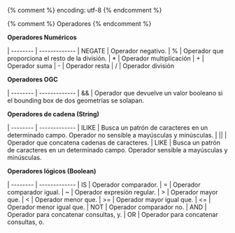 {% comment %} encoding: utf-8 {% endcomment %}

{% comment %} Operadores {% endcomment %}
 

**Operadores Numéricos**

| -------- | -------------
| NEGATE | Operador negativo. 
| % | Operador que proporciona el resto de la división.
| * | Operador multiplicación
| + | Operador suma
| - | Operador resta
| / | Operador división


**Operadores OGC**

| -------- | -------------
| && | Operador que devuelve un valor booleano si el bounding box de dos geometrías se solapan.

**Operadores de cadena (String)**

| -------- | -------------
| ILIKE | Busca un patrón de caracteres en un determinado campo. Operador no sensible a mayúsculas y minúsculas.
| \|\| | Operador que concatena cadenas de caracteres.
| LIKE | Busca un patrón de caracteres en un determinado campo. Operador sensible a mayúsculas y minúsculas.

**Operadores lógicos (Boolean)**

| -------- | -------------
| IS | Operador comparador.
| = | Operador comparador igual.
| ~ | Operador expresión regular.
| >  | Operador mayor que.
| < | Operador menor que.
| >= | Operador mayor igual que.
| <= | Operador menor igual que.
| NOT | Operador comparador no.
| AND | Operador para concatenar consultas, y.
| OR | Operador para concatenar consultas, o.
